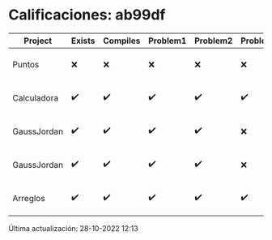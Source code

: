 # Calificaciones: ab99df
|Project|Exists|Compiles|Problem1|Problem2|Problem3|Extra|CommitHash|CommitDate|CheckDate|Comments|DueDate|Grade|
|-|-|-|-|-|-|-|-|-|-|-|-|-|
|Puntos|❌|❌|❌|❌|❌|❌|NA|NA|28-10-2022 12:13:00|No se encontró el archivo en PracticasCompuI/Puntos/Puntos.cpp|05-11-2020 21:00:00|5|
|Calculadora|✔️|✔️|✔️|✔️|✔️|❌|64bbb7082b038d2937b25d8a90478c74c01525ac|28-09-2022 22:27:45|28-09-2022 23:04:36|No sale con código diferente de cero con división entre cero|28-09-2022 21:00:00|10.0|
|GaussJordan|✔️|✔️|✔️|✔️|❌|❌|c5b0a4fe3789261afe6b363ee68c3753c33bfeb1|14-10-2022 10:41:48|14-10-2022 10:49:29|No avisa al usuario que el sistema no tiene solución-No intercambia las filas cuando un pivote es cero|19-10-2022 21:00:00|8.666666666666668|
|GaussJordan|✔️|✔️|✔️|✔️|❌|❌|afa6c21104d0410a1d29b5286d5cafd0df6b8f3b|13-10-2022 01:08:04|13-10-2022 01:34:19|No avisa al usuario que el sistema no tiene solución-No intercambia las filas cuando un pivote es cero|19-10-2022 21:00:00|8.666666666666668|
|Arreglos|✔️|✔️|✔️|✔️|✔️|✔️|6b9dc2a8982022bd39611ca622e247bf6494a4f3|05-10-2022 21:51:27|05-10-2022 21:59:47|¡Excelente trabajo!|05-10-2022 21:00:00|10.0|

Última actualización: 28-10-2022 12:13